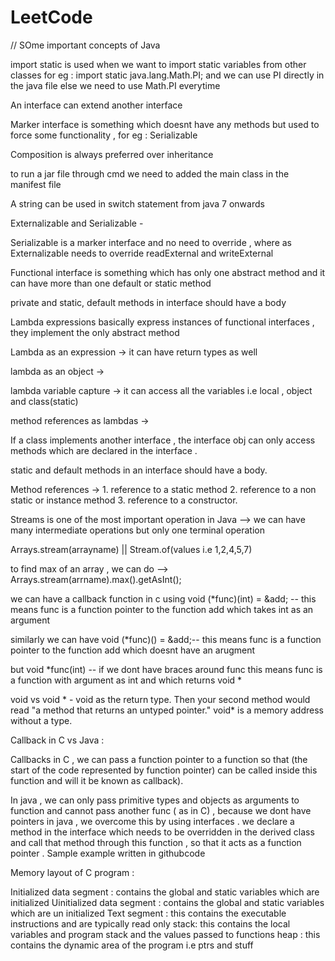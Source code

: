 # LeetCode

// SOme important concepts of Java

import static is used when we want to import static variables from other classes 
for eg :  import static java.lang.Math.PI; and we can use PI directly in the java file else we need to use Math.PI everytime

An interface can extend another interface

Marker interface is something which doesnt have any methods but used to force some functionality , for eg : Serializable 

Composition is always preferred over inheritance

to run a jar file through cmd we need to added the main class in the manifest file 

A string can be used in switch statement from java 7 onwards

Externalizable and Serializable - 

Serializable is a marker interface and no need to override , where as Externalizable needs to override readExternal and writeExternal

Functional interface is something which has only one abstract method and it can have more than one default or static method

private and static, default methods in interface should have a body

Lambda expressions basically express instances of functional interfaces , they implement the only abstract method


Lambda as an expression -> it can have return types as well

lambda as an object ->

lambda variable capture -> it can access all the variables i.e local , object and class(static)

method references as lambdas -> 

If a class implements another interface , the interface obj can only access methods which are declared in the interface .

static and default methods in an interface should have a body.

Method references -> 1. reference to a static method 
					 2. reference to a non static or instance method
					 3. reference to a constructor.
					 

Streams is one of the most important operation in Java --> we can have many intermediate operations but only one terminal operation

Arrays.stream(arrayname) || Stream.of(values i.e 1,2,4,5,7)

to find max of an array , we can do --> Arrays.stream(arrname).max().getAsInt();

we can have a callback function in c using void (*func)(int)  = &add; -- this means func is a function pointer to the function add which takes int as an argument 

similarly we can have void (*func)()  = &add;-- this means func is a function pointer to the function add which doesnt have an arugment

but void *func(int) -- if we dont have braces around func this means func is a function with argument as int and which returns void * 

void vs void * - void as the return type. Then your second method would read "a method that returns an untyped pointer." void* is a memory address without a type.

Callback in C vs Java :

Callbacks in C , we can pass a function pointer to a function so that (the start of the code represented by function pointer) can be called inside this function and will it be known as callback).

In java , we can only pass primitive types and objects as arguments to function and cannot pass another func ( as in C) , because we dont have pointers in java , we overcome this by using interfaces . we declare a method in the interface which needs to be overridden in the derived class and call that method through this function , so that it acts as a function pointer . Sample example written in githubcode


Memory layout of C program :

Initialized data segment : contains the global and static variables which are initialized
Uinitialized data segment : contains the global and static variables which are un  initialized
Text segment : this contains the executable instructions and are typically read only 
stack: this contains the local variables and program stack and the values passed to functions
heap : this contains the dynamic area of the program i.e ptrs and stuff
